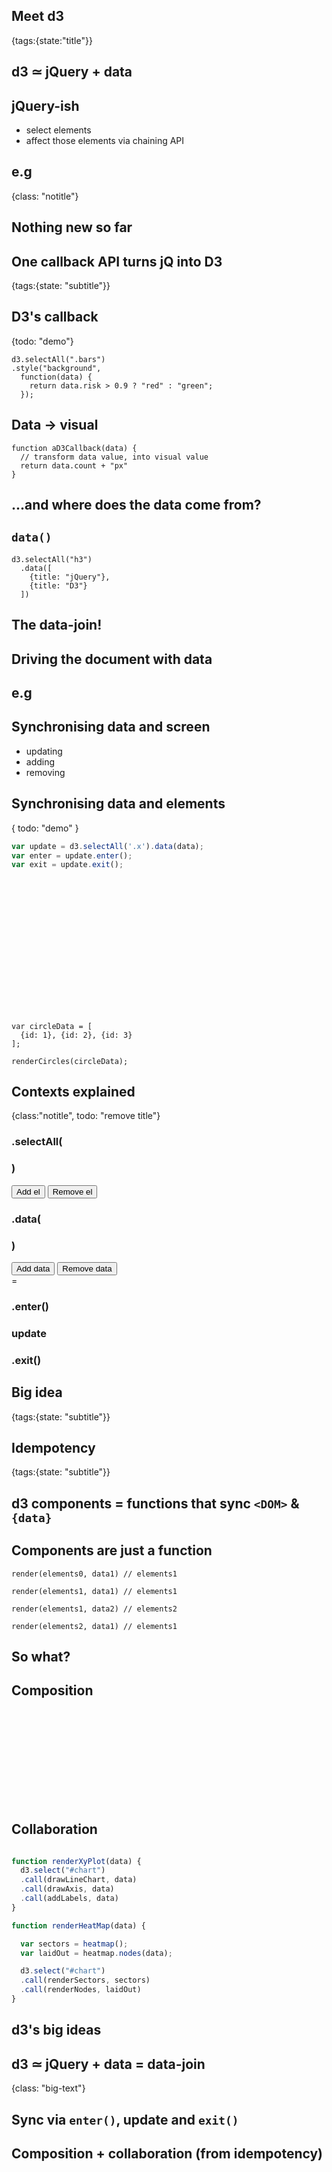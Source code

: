 ## Meet d3
{tags:{state:"title"}}

## d3 ≃ jQuery + data

## jQuery-ish

- select elements
- affect those elements via chaining API

## e.g
{class: "notitle"}

<script type=eg code-sample>
  <svg id=meetD3 width=600 height=220>
    <circle r=50 cx=300 cy=110 fill=black />
  </svg>
</script>

<div class=little-console></div>

<script type=cheat>
  d3.selectAll("#meetD3 circle").attr("fill", "pink");
</script>

## Nothing new so far

## One callback API turns jQ into D3
{tags:{state: "subtitle"}}


## D3's callback
{todo: "demo"}

```
d3.selectAll(".bars")
.style("background",
  function(data) {
    return data.risk > 0.9 ? "red" : "green";
  });
```

## Data -> visual

```
function aD3Callback(data) {
  // transform data value, into visual value
  return data.count + "px"
}
```

## ...and where does the data come from?

## `data()`

```
d3.selectAll("h3")
  .data([
    {title: "jQuery"},
    {title: "D3"}
  ])
```

## The data-join!

## Driving the document with data

## e.g

<script type=eg code-sample>
  <svg id=join width=600 height=220>
    <circle r=50 cx=250 cy=110  />
    <circle r=50 cx=450 cy=110  />
  </svg>
</script>

<div class=little-console></div>

<script type=cheat>
  d3.selectAll("#join circle").data([{risk:0.9},{risk:0.1}]).attr("fill", (d) => d.risk > 0.5 ? "red" : "green");
</script>

## Synchronising data and screen

- updating 
- adding
- removing

## Synchronising data and elements
{ todo: "demo" }

```javascript
var update = d3.selectAll('.x').data(data);
var enter = update.enter();
var exit = update.exit();
```

## 

<svg id="contextsDemo" height=200></svg>

```
var circleData = [
  {id: 1}, {id: 2}, {id: 3}
];

renderCircles(circleData);
```

<div class=little-console></div>

<script>
onSlideWithElementShown(document.getElementById("contextsDemo"), function() {
  contextsDemo.apply(null, arguments);
})
</script>

## Contexts explained
{class:"notitle", todo: "remove title"}

<div class=contexts-explained>

  <div class=situation>
    <h3 class=code>.selectAll(</h3>
    <div class='elements track'></div>
    <h3 class=code>)</h3>
    <button class=addEl>Add el</button>
    <button class=delEl>Remove el</button>
    <h3 class=code>.data(</h3>
    <div class='data track'></div>
    <h3 class=code>)</h3>
    <button class=addData>Add data</button>
    <button class=delData>Remove data</button>
  </div>

  <div class='eq'>
    =
  </div>

  <div class=contexts>
    <div>
      <h3 class=code>.enter()</h3>
      <div class='enter track'></div>
    </div>
    <div>
      <h3 class=code>update</h3>
      <div class='update track'></div>
    </div>
    <div>
      <h3 class=code>.exit()</h3>
      <div class='exit track'></div>
    </div>
  </div>

</div>


## Big idea
{tags:{state: "subtitle"}}

## Idempotency
{tags:{state: "subtitle"}}

## d3 components = functions that sync `<DOM>` & `{data}`

## Components are just a function

```
render(elements0, data1) // elements1

render(elements1, data1) // elements1

render(elements1, data2) // elements2

render(elements2, data1) // elements1
```

## So what?

## Composition

<svg id="compositionDemo"></svg>

<script>
onSlideWithElementShown(document.getElementById("compositionDemo"), function() {
  compositionDemo.apply(null, arguments);
})
</script>

## Collaboration

```javascript

function renderXyPlot(data) {
  d3.select("#chart")
  .call(drawLineChart, data)
  .call(drawAxis, data)
  .call(addLabels, data)
} 

function renderHeatMap(data) {

  var sectors = heatmap();
  var laidOut = heatmap.nodes(data);

  d3.select("#chart")
  .call(renderSectors, sectors)
  .call(renderNodes, laidOut)
} 
```

## d3's big ideas

## d3 ≃ jQuery + data = data-join
{class: "big-text"}

## Sync via `enter()`, update and `exit()`

## Composition + collaboration (from idempotency)


